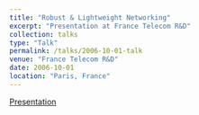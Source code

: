 ```yaml
---
title: "Robust & Lightweight Networking"  
excerpt: "Presentation at France Telecom R&D"
collection: talks
type: "Talk"
permalink: /talks/2006-10-01-talk
venue: "France Telecom R&D"
date: 2006-10-01
location: "Paris, France"
---
```


[Presentation](/files/Guerin-FT-Oct06.pdf)

